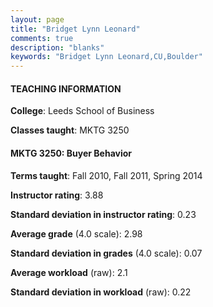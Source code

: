 ```yaml
---
layout: page
title: "Bridget Lynn Leonard" 
comments: true
description: "blanks"
keywords: "Bridget Lynn Leonard,CU,Boulder"
---
```

<head>
<script src="https://ajax.googleapis.com/ajax/libs/jquery/2.1.3/jquery.min.js"></script>
<script src="https://dl.dropboxusercontent.com/s/pc42nxpaw1ea4o9/highcharts.js?dl=0"></script>
<!-- <script src="../assets/js/highcharts.js"></script> -->
<style type="text/css">@font-face {
	font-family: "Bebas Neue";
	src: url(https://www.filehosting.org/file/details/544349/BebasNeue Regular.otf) format("opentype");
	}
	h1.Bebas { 
		font-family: "Bebas Neue", Verdana, Tahoma;
	}
</style>
</head>
	   
#### TEACHING INFORMATION

**College**: Leeds School of Business

**Classes taught**: MKTG 3250

#### MKTG 3250: Buyer Behavior

**Terms taught**: Fall 2010, Fall 2011, Spring 2014

**Instructor rating**: 3.88

**Standard deviation in instructor rating**: 0.23

**Average grade** (4.0 scale): 2.98

**Standard deviation in grades** (4.0 scale): 0.07

**Average workload** (raw): 2.1

**Standard deviation in workload** (raw): 0.22

